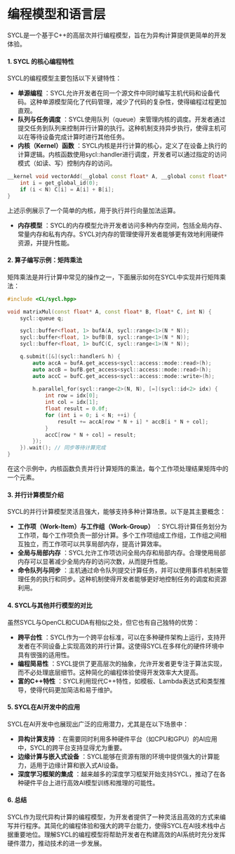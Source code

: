 # 编程模型和语言层

SYCL是一个基于C++的高层次并行编程模型，旨在为异构计算提供更简单的开发体验。

#### 1. **SYCL 的核心编程特性**

SYCL的编程模型主要包括以下关键特性：

* **单源编程** ：SYCL允许开发者在同一个源文件中同时编写主机代码和设备代码。这种单源模型简化了代码管理，减少了代码的复杂性，使得编程过程更加直观。
* **队列与任务调度** ：SYCL使用队列（queue）来管理内核的调度。开发者通过提交任务到队列来控制并行计算的执行。这种机制支持异步执行，使得主机可以在等待设备完成计算时进行其他任务。
* **内核（Kernel）函数** ：SYCL内核是并行计算的核心，定义了在设备上执行的计算逻辑。内核函数使用sycl::handler进行调度，开发者可以通过指定的访问模式（如读、写）控制内存的访问。

```c++
__kernel void vectorAdd(__global const float* A, __global const float* B, __global float* C, int N) {
    int i = get_global_id(0);
    if (i < N) C[i] = A[i] + B[i];
}

```

  上述示例展示了一个简单的内核，用于执行并行向量加法运算。

* **内存模型** ：SYCL的内存模型允许开发者访问多种内存空间，包括全局内存、常量内存和私有内存。SYCL对内存的管理使得开发者能够更有效地利用硬件资源，并提升性能。

#### 2. **算子编写示例：矩阵乘法**

矩阵乘法是并行计算中常见的操作之一，下面展示如何在SYCL中实现并行矩阵乘法：

```c++
#include <CL/sycl.hpp>

void matrixMul(const float* A, const float* B, float* C, int N) {
    sycl::queue q;

    sycl::buffer<float, 1> bufA(A, sycl::range<1>(N * N));
    sycl::buffer<float, 1> bufB(B, sycl::range<1>(N * N));
    sycl::buffer<float, 1> bufC(C, sycl::range<1>(N * N));

    q.submit([&](sycl::handler& h) {
        auto accA = bufA.get_access<sycl::access::mode::read>(h);
        auto accB = bufB.get_access<sycl::access::mode::read>(h);
        auto accC = bufC.get_access<sycl::access::mode::write>(h);
      
        h.parallel_for(sycl::range<2>(N, N), [=](sycl::id<2> idx) {
            int row = idx[0];
            int col = idx[1];
            float result = 0.0f;
            for (int i = 0; i < N; ++i) {
                result += accA[row * N + i] * accB[i * N + col];
            }
            accC[row * N + col] = result;
        });
    }).wait(); // 同步等待计算完成
}

```

在这个示例中，内核函数负责并行计算矩阵的乘法，每个工作项处理结果矩阵中的一个元素。

#### 3. **并行计算模型介绍**

SYCL的并行计算模型灵活且强大，能够支持多种计算场景。以下是其主要概念：

* **工作项（Work-Item）与工作组（Work-Group）** ：SYCL将计算任务划分为工作项，每个工作项负责一部分计算。多个工作项组成工作组，工作组之间相互独立，而工作项可以共享局部内存，提高计算效率。
* **全局与局部内存** ：SYCL允许工作项访问全局内存和局部内存。合理使用局部内存可以显著减少全局内存的访问次数，从而提升性能。
* **命令队列与同步** ：主机通过命令队列提交计算任务，并可以使用事件机制来管理任务的执行和同步。这种机制使得开发者能够更好地控制任务的调度和资源利用。

#### 4. **SYCL与其他并行模型的对比**

虽然SYCL与OpenCL和CUDA有相似之处，但它也有自己独特的优势：

* **跨平台性** ：SYCL作为一个跨平台标准，可以在多种硬件架构上运行，支持开发者在不同设备上实现高效的并行计算。这使得SYCL在多样化的硬件环境中具有很强的适用性。
* **编程简易性** ：SYCL提供了更高层次的抽象，允许开发者更专注于算法实现，而不必处理底层细节。这种简化的编程体验使得开发效率大大提高。
* **富的C++特性** ：SYCL利用现代C++特性，如模板、Lambda表达式和类型推导，使得代码更加简洁和易于维护。

#### 5. **SYCL在AI开发中的应用**

SYCL在AI开发中也展现出广泛的应用潜力，尤其是在以下场景中：

* **异构计算支持** ：在需要同时利用多种硬件平台（如CPU和GPU）的AI应用中，SYCL的跨平台支持显得尤为重要。
* **边缘计算与嵌入式设备** ：SYCL能够在资源有限的环境中提供强大的计算能力，适用于边缘计算和嵌入式AI设备。
* **深度学习框架的集成** ：越来越多的深度学习框架开始支持SYCL，推动了在各种硬件平台上进行高效AI模型训练和推理的可能性。

#### 6. **总结**

SYCL作为现代异构计算的编程模型，为开发者提供了一种灵活且高效的方式来编写并行程序。其简化的编程体验和强大的跨平台能力，使得SYCL在AI技术栈中占据重要地位。理解SYCL的编程模型将帮助开发者在构建高效的AI系统时充分发挥硬件潜力，推动技术的进一步发展。
